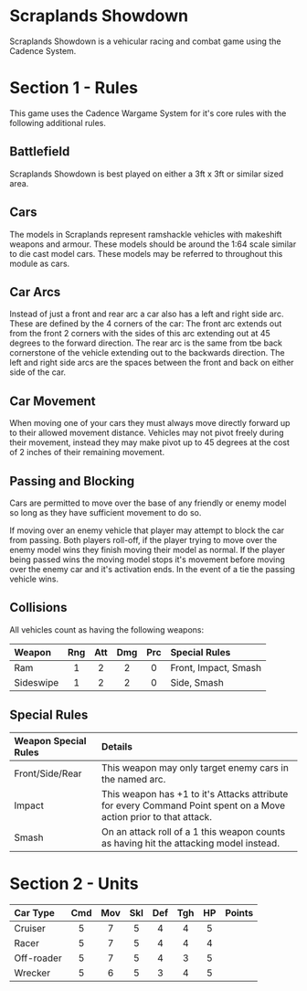 Scraplands Showdown
===================

Scraplands Showdown is a vehicular racing and combat game using the Cadence System.

Section 1 - Rules
=================

This game uses the Cadence Wargame System for it's core rules with the following additional rules.

## Battlefield

Scraplands Showdown is best played on either a 3ft x 3ft or similar sized area.

## Cars

The models in Scraplands represent ramshackle vehicles with makeshift weapons and armour. These models should be around the 1:64 scale similar to die cast model cars. These models may be referred to throughout this module as cars.

## Car Arcs

Instead of just a front and rear arc a car also has a left and right side arc. These are defined by the 4 corners of the car: The front arc extends out from the front 2 corners with the sides of this arc extending out at 45 degrees to the forward direction. The rear arc is the same from tbe back cornerstone of the vehicle extending out to the backwards direction. The left and right side arcs are the spaces between the front and back on either side of the car.

## Car Movement

When moving one of your cars they must always move directly forward up to their allowed movement distance. Vehicles may not pivot freely during their movement, instead they may make pivot up to 45 degrees at the cost of 2 inches of their remaining movement. 

## Passing and Blocking 

Cars are permitted to move over the base of any friendly or enemy model so long as they have sufficient movement to do so.

If moving over an enemy vehicle that player may attempt to block the car from passing. Both players roll-off, if the player trying to move over the enemy model wins they finish moving their model as normal. If the player being passed wins the moving model stops it's movement before moving over the enemy car and it's activation ends. In the event of a tie the passing vehicle wins.

## Collisions 

All vehicles count as having the following weapons:

| Weapon    | Rng | Att | Dmg | Prc | Special Rules        |
| :-------- | :-: | :-: | :-: | :-: | :------------------- |
| Ram       |  1  |  2  |  2  |  0  | Front, Impact, Smash |
| Sideswipe |  1  |  2  |  2  |  0  | Side, Smash          |          

## Special Rules

| Weapon Special Rules | Details |
| :------------------- | :------ |
| Front/Side/Rear | This weapon may only target enemy cars in the named arc. |
| Impact | This weapon has +1 to it's Attacks attribute for every Command Point spent on a Move action prior to that attack. |
| Smash | On an attack roll of a 1 this weapon counts as having hit the attacking model instead. |

Section 2 - Units
=================

| Car Type      | Cmd | Mov | Skl | Def | Tgh | HP  | Points |
| :------------ | :-: | :-: | :-: | :-: | :-: | :-: | :----- |
| Cruiser       |  5  |  7  |  5  |  4  |  4  |  5  |        |
| Racer         |  5  |  7  |  5  |  4  |  4  |  4  |        |
| Off-roader    |  5  |  7  |  5  |  4  |  3  |  5  |        |
| Wrecker       |  5  |  6  |  5  |  3  |  4  |  5  |        |